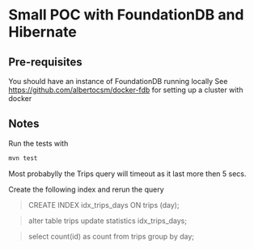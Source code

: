 # Small POC with FoundationDB and Hibernate

## Pre-requisites

You should have an instance of FoundationDB running locally
See https://github.com/albertocsm/docker-fdb for setting up a cluster with docker

## Notes

Run the tests with
```sh
mvn test
```
Most probabylly the Trips query will timeout as it last more then 5 secs.

Create the following index and rerun the query
> CREATE INDEX idx_trips_days ON trips (day);

> alter table trips update statistics idx_trips_days;

> select count(id) as count from trips group by day;
